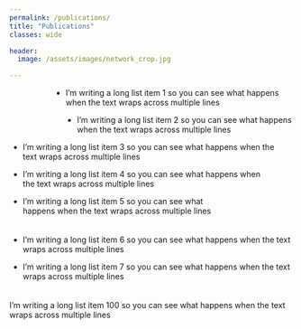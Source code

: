 ```yaml
---
permalink: /publications/
title: "Publications"
classes: wide

header:
  image: /assets/images/network_crop.jpg

---
```


[comment]: <> (https://mmistakes.github.io/minimal-mistakes/docs/utility-classes/)

[comment]: <> (https://techforluddites.com/replacing-list-bullets-with-images-using-css/)

<ul style="list-style-image: url('/assets/images/thumb.jpg'); padding-left: 100px;">
<li>I’m writing a long list item 1 so you can see what happens when the text wraps across multiple lines</li>
</ul>

<ul style="list-style-image: url('/assets/images/thumb.jpg'); padding-left: 120px;">
<li>I’m writing a long list item 2 so you can see what happens when the text wraps across multiple lines</li>
</ul>

<ul style="list-style-image: url('/assets/images/leaf_icon2.jpg'); padding-right: 20px;">
<li>I’m writing a long list item 3 so you can see what happens when the text wraps across multiple lines</li>
</ul>

<ul style="list-style-image: url('/assets/images/leaf_icon2.jpg'); padding-right: 50px;">
<li>I’m writing a long list item 4 so you can see what happens when the text wraps across multiple lines</li>
</ul>

<ul style="list-style-image: url('/assets/images/leaf_icon2.jpg'); padding-right: 100px;">
<li>I’m writing a long list item 5 so you can see what happens when the text wraps across multiple lines</li>
</ul>

<ul style="list-style-image: url('/assets/images/leaf_icon2.jpg'); padding-top: 20px;">
<li>I’m writing a long list item 6 so you can see what happens when the text wraps across multiple lines</li>
</ul>

<ul style="list-style-image: url('/assets/images/leaf_icon2.jpg'); padding-bottom: 20px;">
<li>I’m writing a long list item 7 so you can see what happens when the text wraps across multiple lines</li>
</ul>

<ul style="list-style-type: none; padding: 0; margin: 0;">
<li style="background: url('/assets/images/leaf_icon2.jpg') no-repeat left top;">I’m writing a long list item 100 so you can see what happens when the text wraps across multiple lines</li>
</ul>


[comment]: <> (TODO: nicer, nicer slides, master thesis, bachelor thesis, all with thumbnails, link to git, download)


[comment]: <> (output: )

[comment]: <> (  html_document:)

[comment]: <> (     css: /assets/css/bulletpts.css)

[comment]: <> (     self_contained: no)
